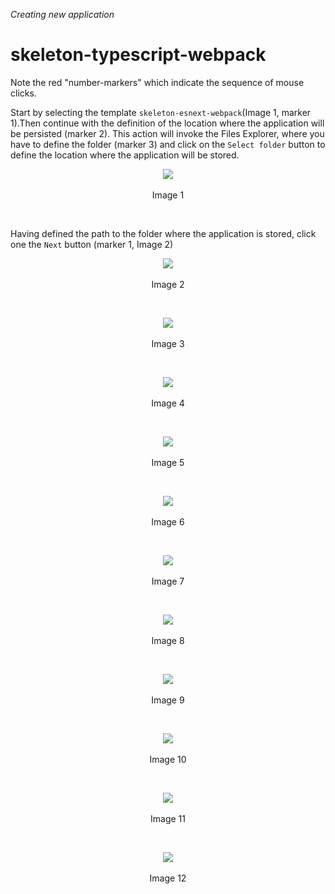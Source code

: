 _Creating new application_
# skeleton-typescript-webpack
Note the red "number-markers" which indicate the sequence of mouse clicks.

Start by selecting the template `skeleton-esnext-webpack`(Image 1, marker 1).Then continue with the definition of the location where the application will be persisted (marker 2).  This action will invoke the Files Explorer, where you have to define the folder (marker 3) and click on the `Select folder` button to define the location where the application will be stored.

<p align=center>
  <img src="https://cloud.githubusercontent.com/assets/2712405/18029972/466d41e6-6c75-11e6-8ede-85f351ddb760.png"></img>
 <br><br>
Image 1
</p>

<br>

Having defined the path to the folder where the application is stored, click one the `Next` button (marker 1, Image 2)

<p align=center>
  <img src="https://cloud.githubusercontent.com/assets/2712405/18030062/d440eaf2-6c77-11e6-8761-00337113130b.png"></img>
 <br><br>
Image 2
</p>

<br>
<p align=center>
  <img src="https://cloud.githubusercontent.com/assets/2712405/18030077/3c0252f2-6c78-11e6-8814-8b341a3c3f87.png"></img>
 <br><br>
Image 3
</p>

<br>
<p align=center>
  <img src="https://cloud.githubusercontent.com/assets/2712405/18030081/7106e292-6c78-11e6-819b-8a5ecb2002ec.png"></img>
 <br><br>
Image 4
</p>

<br>
<p align=center>
  <img src="https://cloud.githubusercontent.com/assets/2712405/18030088/95abf7a4-6c78-11e6-91aa-0d990f9cd230.png"></img>
 <br><br>
Image 5
</p>

<br>
<p align=center>
  <img src="https://cloud.githubusercontent.com/assets/2712405/18030112/43c55e48-6c79-11e6-9ee0-d68d67d9288a.png"></img>
 <br><br>
Image 6
</p>

<br>
<p align=center>
  <img src="https://cloud.githubusercontent.com/assets/2712405/18030120/7060d310-6c79-11e6-8857-0393a6df8fcb.png"></img>
 <br><br>
Image 7
</p>

<br>
<p align=center>
  <img src="https://cloud.githubusercontent.com/assets/2712405/18030128/a681ab7c-6c79-11e6-8a0a-c1007a7232d4.png"></img>
 <br><br>
Image 8
</p>

<br>
<p align=center>
  <img src="https://cloud.githubusercontent.com/assets/2712405/18030134/d4926420-6c79-11e6-86ab-758172da93fb.png"></img>
 <br><br>
Image 9
</p>

<br>
<p align=center>
  <img src="https://cloud.githubusercontent.com/assets/2712405/18030143/fa0d438c-6c79-11e6-9f40-e494062e4751.png"></img>
 <br><br>
Image 10
</p>

<br>
<p align=center>
  <img src="https://cloud.githubusercontent.com/assets/2712405/18030146/1cf9d478-6c7a-11e6-80e9-b7d43c51194e.png"></img>
 <br><br>
Image 11
</p>

<br>
<p align=center>
  <img src="https://cloud.githubusercontent.com/assets/2712405/18030151/438db67c-6c7a-11e6-8a3b-544074764c67.png"></img>
 <br><br>
Image 12
</p>
















